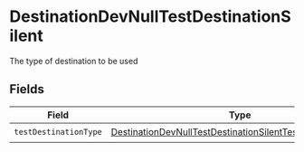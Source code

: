 # DestinationDevNullTestDestinationSilent

The type of destination to be used


## Fields

| Field                                                                                                                                           | Type                                                                                                                                            | Required                                                                                                                                        | Description                                                                                                                                     |
| ----------------------------------------------------------------------------------------------------------------------------------------------- | ----------------------------------------------------------------------------------------------------------------------------------------------- | ----------------------------------------------------------------------------------------------------------------------------------------------- | ----------------------------------------------------------------------------------------------------------------------------------------------- |
| `testDestinationType`                                                                                                                           | [DestinationDevNullTestDestinationSilentTestDestinationType](../../models/shared/DestinationDevNullTestDestinationSilentTestDestinationType.md) | :heavy_check_mark:                                                                                                                              | N/A                                                                                                                                             |
